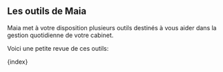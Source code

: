 ## Les outils de Maia

Maia met à votre disposition plusieurs outils destinés à vous aider dans la gestion quotidienne de votre cabinet.

Voici une petite revue de ces outils:

{index}
